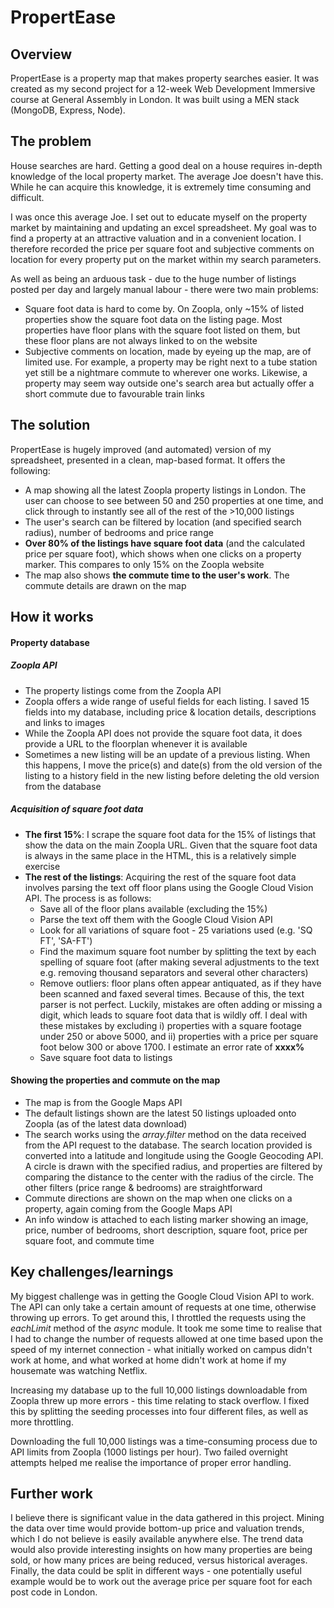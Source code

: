 # PropertEase

## Overview

PropertEase is a property map that makes property searches easier. It was created as my second project for a 12-week Web Development Immersive course at General Assembly in London. It was built using a MEN stack (MongoDB, Express, Node). 

## The problem

House searches are hard. Getting a good deal on a house requires in-depth knowledge of the local property market. The average Joe doesn't have this. While he can acquire this knowledge, it is extremely time consuming and difficult. 

I was once this average Joe. I set out to educate myself on the property market by maintaining and updating an excel spreadsheet. My goal was to find a property at an attractive valuation and in a convenient location. I therefore recorded the price per square foot and subjective comments on location for every property put on the market within my search parameters. 

As well as being an arduous task - due to the huge number of listings posted per day and largely manual labour - there were two main problems: 

- Square foot data is hard to come by. On Zoopla, only ~15% of listed properties show the square foot data on the listing page. Most properties have floor plans with the square foot listed on them, but these floor plans are not always linked to on the website
- Subjective comments on location, made by eyeing up the map, are of limited use. For example, a property may be right next to a tube station yet still be a nightmare commute to wherever one works. Likewise, a property may seem way outside one's search area but actually offer a short commute due to favourable train links

## The solution

PropertEase is hugely improved (and automated) version of my spreadsheet, presented in a clean, map-based format. It offers the following:

- A map showing all the latest Zoopla property listings in London. The user can choose to see between 50 and 250 properties at one time, and click through to instantly see all of the rest of the >10,000 listings
- The user's search can be filtered by location (and specified search radius), number of bedrooms and price range
- **Over 80% of the listings have square foot data** (and the calculated price per square foot), which shows when one clicks on a property marker. This compares to only 15% on the Zoopla website
- The map also shows **the commute time to the user's work**. The commute details are drawn on the map

## How it works

#### Property database

##### Zoopla API
- The property listings come from the Zoopla API
- Zoopla offers a wide range of useful fields for each listing. I saved 15 fields into my database, including price & location details, descriptions and links to images
- While the Zoopla API does not provide the square foot data, it does provide a URL to the floorplan whenever it is available
- Sometimes a new listing will be an update of a previous listing. When this happens, I move the price(s) and date(s) from the old version of the listing to a history field in the new listing before deleting the old version from the database

##### Acquisition of square foot data
- **The first 15%**: I scrape the square foot data for the 15% of listings that show the data on the main Zoopla URL. Given that the square foot data is always in the same place in the HTML, this is a relatively simple exercise
- **The rest of the listings**: Acquiring the rest of the square foot data involves parsing the text off floor plans using the Google Cloud Vision API. The process is as follows:
	- Save all of the floor plans available (excluding the 15%)
	- Parse the text off them with the Google Cloud Vision API
	- Look for all variations of square foot - 25 variations used (e.g. 'SQ FT', 'SA-FT')
	- Find the maximum square foot number by splitting the text by each spelling of square foot (after making several adjustments to the text e.g. removing thousand separators and several other characters)
	- Remove outliers: floor plans often appear antiquated, as if they have been scanned and faxed several times. Because of this, the text parser is not perfect. Luckily, mistakes are often adding or missing a digit, which leads to square foot data that is wildly off. I deal with these mistakes by excluding i) properties with a square footage under 250 or above 5000, and ii) properties with a price per square foot below 300 or above 1700. I estimate an error rate of **xxxx%**
 	- Save square foot data to listings

#### Showing the properties and commute on the map
- The map is from the Google Maps API
- The default listings shown are the latest 50 listings uploaded onto Zoopla (as of the latest data download)
- The search works using the *array.filter* method on the data received from the API request to the database. The search location provided is converted into a latitude and longitude using the Google Geocoding API. A circle is drawn with the specified radius, and properties are filtered by comparing the distance to the center with the radius of the circle. The other filters (price range & bedrooms) are straightforward
- Commute directions are shown on the map when one clicks on a property, again coming from the Google Maps API
- An info window is attached to each listing marker showing an image, price, number of bedrooms, short description, square foot, price per square foot, and commute time

## Key challenges/learnings

My biggest challenge was in getting the Google Cloud Vision API to work. The API can only take a certain amount of requests at one time, otherwise throwing up errors. To get around this, I throttled the requests using the *eachLimit* method of the *async* module. It took me some time to realise that I had to change the number of requests allowed at one time based upon the speed of my internet connection - what initially worked on campus didn't work at home, and what worked at home didn't work at home if my housemate was watching Netflix. 

Increasing my database up to the full 10,000 listings downloadable from Zoopla threw up more errors - this time relating to stack overflow. I fixed this by splitting the seeding processes into four different files, as well as more throttling. 

Downloading the full 10,000 listings was a time-consuming process due to API limits from Zoopla (1000 listings per hour). Two failed overnight attempts helped me realise the importance of proper error handling. 

## Further work

I believe there is significant value in the data gathered in this project. Mining the data over time would provide bottom-up price and valuation trends, which I do not believe is easily available anywhere else. The trend data would also provide interesting insights on how many properties are being sold, or how many prices are being reduced, versus historical averages. Finally, the data could be split in different ways - one potentially useful example would be to work out the average price per square foot for each post code in London. 








